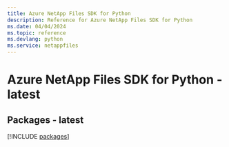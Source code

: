 ```yaml
---
title: Azure NetApp Files SDK for Python
description: Reference for Azure NetApp Files SDK for Python
ms.date: 04/04/2024
ms.topic: reference
ms.devlang: python
ms.service: netappfiles
---
```

# Azure NetApp Files SDK for Python - latest
## Packages - latest
[!INCLUDE [packages](netapp-files-index.md)]